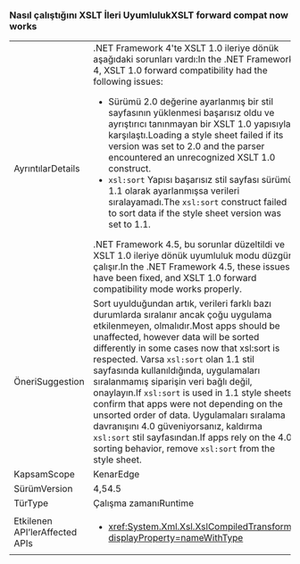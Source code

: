 ### <a name="xslt-forward-compat-now-works"></a><span data-ttu-id="4c988-101">Nasıl çalıştığını XSLT İleri Uyumluluk</span><span class="sxs-lookup"><span data-stu-id="4c988-101">XSLT forward compat now works</span></span>

|   |   |
|---|---|
|<span data-ttu-id="4c988-102">Ayrıntılar</span><span class="sxs-lookup"><span data-stu-id="4c988-102">Details</span></span>|<span data-ttu-id="4c988-103">.NET Framework 4'te XSLT 1.0 ileriye dönük aşağıdaki sorunları vardı:</span><span class="sxs-lookup"><span data-stu-id="4c988-103">In the .NET Framework 4, XSLT 1.0 forward compatibility had the following issues:</span></span><ul><li><span data-ttu-id="4c988-104">Sürümü 2.0 değerine ayarlanmış bir stil sayfasının yüklenmesi başarısız oldu ve ayrıştırıcı tanınmayan bir XSLT 1.0 yapısıyla karşılaştı.</span><span class="sxs-lookup"><span data-stu-id="4c988-104">Loading a style sheet failed if its version was set to 2.0 and the parser encountered an unrecognized XSLT 1.0 construct.</span></span></li><li><span data-ttu-id="4c988-105"><code>xsl:sort</code> Yapısı başarısız stil sayfası sürümü 1.1 olarak ayarlanmışsa verileri sıralayamadı.</span><span class="sxs-lookup"><span data-stu-id="4c988-105">The <code>xsl:sort</code> construct failed to sort data if the style sheet version was set to 1.1.</span></span></li></ul><span data-ttu-id="4c988-106">.NET Framework 4.5, bu sorunlar düzeltildi ve XSLT 1.0 ileriye dönük uyumluluk modu düzgün çalışır.</span><span class="sxs-lookup"><span data-stu-id="4c988-106">In the .NET Framework 4.5, these issues have been fixed, and XSLT 1.0 forward compatibility mode works properly.</span></span>|
|<span data-ttu-id="4c988-107">Öneri</span><span class="sxs-lookup"><span data-stu-id="4c988-107">Suggestion</span></span>|<span data-ttu-id="4c988-108">Sort uyulduğundan artık, verileri farklı bazı durumlarda sıralanır ancak çoğu uygulama etkilenmeyen, olmalıdır.</span><span class="sxs-lookup"><span data-stu-id="4c988-108">Most apps should be unaffected, however data will be sorted differently in some cases now that xsl:sort is respected.</span></span> <span data-ttu-id="4c988-109">Varsa <code>xsl:sort</code> olan 1.1 stil sayfasında kullanıldığında, uygulamaları sıralanmamış siparişin veri bağlı değil, onaylayın.</span><span class="sxs-lookup"><span data-stu-id="4c988-109">If <code>xsl:sort</code> is used in 1.1 style sheets, confirm that apps were not depending on the unsorted order of data.</span></span> <span data-ttu-id="4c988-110">Uygulamaları sıralama davranışını 4.0 güveniyorsanız, kaldırma <code>xsl:sort</code> stil sayfasından.</span><span class="sxs-lookup"><span data-stu-id="4c988-110">If apps rely on the 4.0 sorting behavior, remove <code>xsl:sort</code> from the style sheet.</span></span>|
|<span data-ttu-id="4c988-111">Kapsam</span><span class="sxs-lookup"><span data-stu-id="4c988-111">Scope</span></span>|<span data-ttu-id="4c988-112">Kenar</span><span class="sxs-lookup"><span data-stu-id="4c988-112">Edge</span></span>|
|<span data-ttu-id="4c988-113">Sürüm</span><span class="sxs-lookup"><span data-stu-id="4c988-113">Version</span></span>|<span data-ttu-id="4c988-114">4,5</span><span class="sxs-lookup"><span data-stu-id="4c988-114">4.5</span></span>|
|<span data-ttu-id="4c988-115">Tür</span><span class="sxs-lookup"><span data-stu-id="4c988-115">Type</span></span>|<span data-ttu-id="4c988-116">Çalışma zamanı</span><span class="sxs-lookup"><span data-stu-id="4c988-116">Runtime</span></span>|
|<span data-ttu-id="4c988-117">Etkilenen API’ler</span><span class="sxs-lookup"><span data-stu-id="4c988-117">Affected APIs</span></span>|<ul><li><xref:System.Xml.Xsl.XslCompiledTransform?displayProperty=nameWithType></li></ul>|

